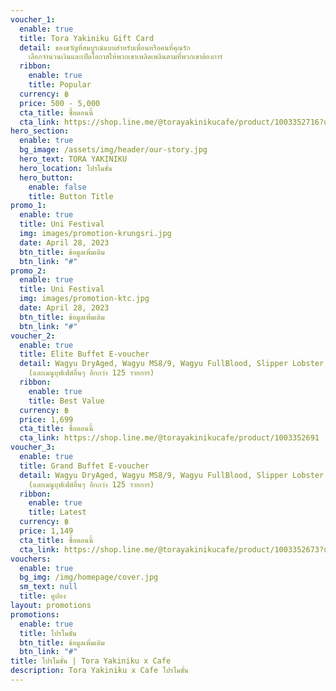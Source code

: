 ```yaml
---
voucher_1:
  enable: true
  title: Tora Yakiniku Gift Card
  detail: ของขวัญที่สมบูรณ์แบบสำหรับเพื่อนหรือคนที่คุณรัก
    เลือกจำนวนเงินและเปิดโอกาสให้พวกเขาเพลิดเพลินตามที่พวกเขาต้องการ
  ribbon:
    enable: true
    title: Popular
  currency: ฿
  price: 500 - 5,000
  cta_title: ซื้อตอนนี้
  cta_link: https://shop.line.me/@torayakinikucafe/product/1003352716?utm_source=LS_Share&utm_medium=Storefront-Productend&utm_keyword=2389f9aa59eb673d28f4b6cc5d9d17d91687407643231
hero_section:
  enable: true
  bg_image: /assets/img/header/our-story.jpg
  hero_text: TORA YAKINIKU
  hero_location: โปรโมชั่น
  hero_button:
    enable: false
    title: Button Title
promo_1:
  enable: true
  title: Uni Festival
  img: images/promotion-krungsri.jpg
  date: April 28, 2023
  btn_title: ข้อมูลเพิ่มเติม
  btn_link: "#"
promo_2:
  enable: true
  title: Uni Festival
  img: images/promotion-ktc.jpg
  date: April 28, 2023
  btn_title: ข้อมูลเพิ่มเติม
  btn_link: "#"
voucher_2:
  enable: true
  title: Elite Buffet E-voucher
  detail: Wagyu DryAged, Wagyu MS8/9, Wagyu FullBlood, Slipper Lobster, Kanimiso
    (และเมนูบุฟเฟ่ต์อื่นๆ อีกกว่า 125 รายการ)
  ribbon:
    enable: true
    title: Best Value
  currency: ฿
  price: 1,699
  cta_title: ซื้อตอนนี้
  cta_link: https://shop.line.me/@torayakinikucafe/product/1003352691
voucher_3:
  enable: true
  title: Grand Buffet E-voucher
  detail: Wagyu DryAged, Wagyu MS8/9, Wagyu FullBlood, Slipper Lobster, Kanimiso
    (และเมนูบุฟเฟ่ต์อื่นๆ อีกกว่า 125 รายการ)
  ribbon:
    enable: true
    title: Latest
  currency: ฿
  price: 1,149
  cta_title: ซื้อตอนนี้
  cta_link: https://shop.line.me/@torayakinikucafe/product/1003352673?utm_source=LS_Share&utm_medium=Storefront-Productend&utm_keyword=2389f9aa59eb673d28f4b6cc5d9d17d91687407769175
vouchers:
  enable: true
  bg_img: /img/homepage/cover.jpg
  sm_text: null
  title: คูปอง
layout: promotions
promotions:
  enable: true
  title: โปรโมชั่น
  btn_title: ข้อมูลเพิ่มเติม
  btn_link: "#"
title: โปรโมชั่น | Tora Yakiniku x Cafe
description: Tora Yakiniku x Cafe โปรโมชั่น
---
```

